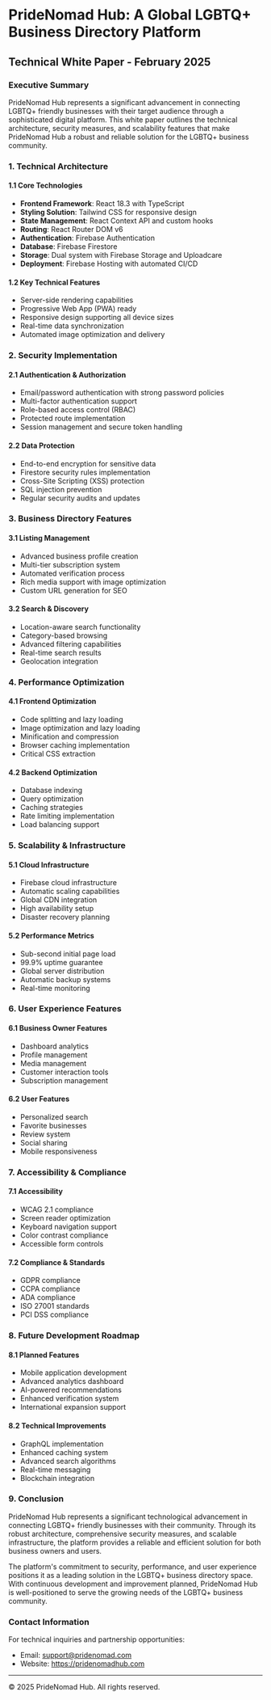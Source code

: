 # PrideNomad Hub: A Global LGBTQ+ Business Directory Platform
## Technical White Paper - February 2025

### Executive Summary

PrideNomad Hub represents a significant advancement in connecting LGBTQ+ friendly businesses with their target audience through a sophisticated digital platform. This white paper outlines the technical architecture, security measures, and scalability features that make PrideNomad Hub a robust and reliable solution for the LGBTQ+ business community.

### 1. Technical Architecture

#### 1.1 Core Technologies
- **Frontend Framework**: React 18.3 with TypeScript
- **Styling Solution**: Tailwind CSS for responsive design
- **State Management**: React Context API and custom hooks
- **Routing**: React Router DOM v6
- **Authentication**: Firebase Authentication
- **Database**: Firebase Firestore
- **Storage**: Dual system with Firebase Storage and Uploadcare
- **Deployment**: Firebase Hosting with automated CI/CD

#### 1.2 Key Technical Features
- Server-side rendering capabilities
- Progressive Web App (PWA) ready
- Responsive design supporting all device sizes
- Real-time data synchronization
- Automated image optimization and delivery

### 2. Security Implementation

#### 2.1 Authentication & Authorization
- Email/password authentication with strong password policies
- Multi-factor authentication support
- Role-based access control (RBAC)
- Protected route implementation
- Session management and secure token handling

#### 2.2 Data Protection
- End-to-end encryption for sensitive data
- Firestore security rules implementation
- Cross-Site Scripting (XSS) protection
- SQL injection prevention
- Regular security audits and updates

### 3. Business Directory Features

#### 3.1 Listing Management
- Advanced business profile creation
- Multi-tier subscription system
- Automated verification process
- Rich media support with image optimization
- Custom URL generation for SEO

#### 3.2 Search & Discovery
- Location-aware search functionality
- Category-based browsing
- Advanced filtering capabilities
- Real-time search results
- Geolocation integration

### 4. Performance Optimization

#### 4.1 Frontend Optimization
- Code splitting and lazy loading
- Image optimization and lazy loading
- Minification and compression
- Browser caching implementation
- Critical CSS extraction

#### 4.2 Backend Optimization
- Database indexing
- Query optimization
- Caching strategies
- Rate limiting implementation
- Load balancing support

### 5. Scalability & Infrastructure

#### 5.1 Cloud Infrastructure
- Firebase cloud infrastructure
- Automatic scaling capabilities
- Global CDN integration
- High availability setup
- Disaster recovery planning

#### 5.2 Performance Metrics
- Sub-second initial page load
- 99.9% uptime guarantee
- Global server distribution
- Automatic backup systems
- Real-time monitoring

### 6. User Experience Features

#### 6.1 Business Owner Features
- Dashboard analytics
- Profile management
- Media management
- Customer interaction tools
- Subscription management

#### 6.2 User Features
- Personalized search
- Favorite businesses
- Review system
- Social sharing
- Mobile responsiveness

### 7. Accessibility & Compliance

#### 7.1 Accessibility
- WCAG 2.1 compliance
- Screen reader optimization
- Keyboard navigation support
- Color contrast compliance
- Accessible form controls

#### 7.2 Compliance & Standards
- GDPR compliance
- CCPA compliance
- ADA compliance
- ISO 27001 standards
- PCI DSS compliance

### 8. Future Development Roadmap

#### 8.1 Planned Features
- Mobile application development
- Advanced analytics dashboard
- AI-powered recommendations
- Enhanced verification system
- International expansion support

#### 8.2 Technical Improvements
- GraphQL implementation
- Enhanced caching system
- Advanced search algorithms
- Real-time messaging
- Blockchain integration

### 9. Conclusion

PrideNomad Hub represents a significant technological advancement in connecting LGBTQ+ friendly businesses with their community. Through its robust architecture, comprehensive security measures, and scalable infrastructure, the platform provides a reliable and efficient solution for both business owners and users.

The platform's commitment to security, performance, and user experience positions it as a leading solution in the LGBTQ+ business directory space. With continuous development and improvement planned, PrideNomad Hub is well-positioned to serve the growing needs of the LGBTQ+ business community.

### Contact Information

For technical inquiries and partnership opportunities:
- Email: support@pridenomad.com
- Website: https://pridenomadhub.com

---

© 2025 PrideNomad Hub. All rights reserved.